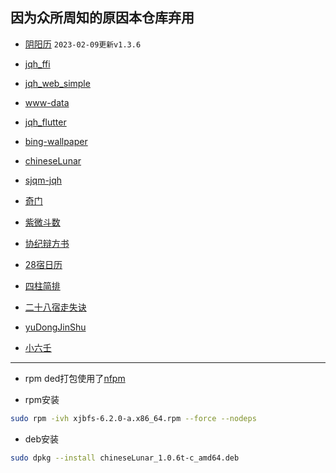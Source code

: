 ## 

**因为众所周知的原因本仓库弃用**
---

- [阴阳历](https://github.com/Aquarian-Age/ccal/releases/tag/calendar_flutter) `2023-02-09更新v1.3.6`

- [jqh_ffi](https://github.com/Aquarian-Age/ccal/releases/tag/jqh_ffi)

- [jqh_web_simple](https://github.com/Aquarian-Age/ccal/releases/tag/jqh-simple)

- [www-data](https://github.com/Aquarian-Age/ccal/releases/tag/www-data)

- [jqh_flutter](https://github.com/Aquarian-Age/ccal/releases/tag/jqh-v2.0.6)

- [bing-wallpaper](https://github.com/Aquarian-Age/ccal/releases/tag/bing-wallpaper)

- [chineseLunar](https://github.com/Aquarian-Age/ccal/releases/tag/chineseLunar)

- [sjqm-jqh](https://github.com/Aquarian-Age/ccal/releases/tag/sjqm-jqh)

- [奇门](https://github.com/Aquarian-Age/ccal/releases/tag/qm-govcl)

- [紫微斗数](https://github.com/Aquarian-Age/ccal/releases/tag/zwds-govcl)

- [协纪辩方书](https://github.com/Aquarian-Age/ccal/releases/tag/xjbfs)

- [28宿日历](https://github.com/Aquarian-Age/ccal/releases/tag/28%E5%AE%BF%E6%97%A5%E5%8E%86)

- [四柱简排](https://github.com/Aquarian-Age/ccal/releases/tag/sizhu)

- [二十八宿走失诀](https://github.com/Aquarian-Age/ccal/releases/tag/zouShi)

- [yuDongJinShu](https://github.com/Aquarian-Age/ccal/releases/tag/yuDongJinShu)

- [小六壬](https://github.com/Aquarian-Age/ccal/releases/tag/xiaoliuren)

---

- rpm ded打包使用了[nfpm](https://github.com/goreleaser/nfpm)

- rpm安装

```bash
sudo rpm -ivh xjbfs-6.2.0-a.x86_64.rpm --force --nodeps
```

- deb安装
```bash
sudo dpkg --install chineseLunar_1.0.6t-c_amd64.deb
```

